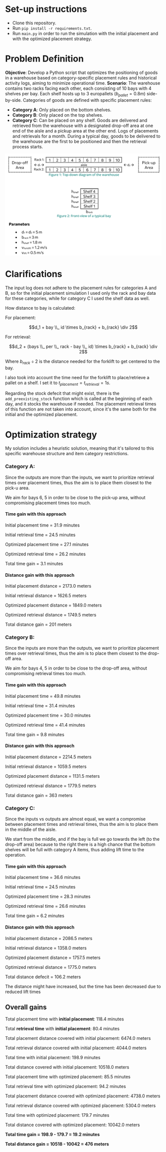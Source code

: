 # Set-up instructions

- Clone this repository.
- Run `pip install -r requirements.txt`.
- Run `main.py` in order to run the simulation with the initial placement and with the optimized placement strategy.

# Problem Definition

**Objective**: Develop a Python script that optimizes the positioning of goods in a warehouse based on category-specific placement rules and historical activity logs, aiming to minimize operational time.
**Scenario**: The warehouse contains two racks facing each other, each consisting of 10 bays with 4 shelves per bay. Each shelf hosts up to 3 europallets ($b_{pallet} = 0.8m$) side-by-side. Categories of goods are defined with specific placement rules:
- **Category A**: Only placed on the bottom shelves.
- **Category B**: Only placed on the top shelves.
- **Category C**: Can be placed on any shelf.
Goods are delivered and retrieved from the warehouse with a designated drop-off area at one end of the aisle and a pickup area at the other end. Logs of placements and retrievals for a month. During a typical day, goods to be delivered to the warehouse are the first to be positioned and then the retrieval process starts.


![warehouse-structure](./figs/warehouse-structure.png)

# Clarifications

The input log does not adhere to the placement rules for categories A and B, so for the initial placement simulation I used only the rack and bay data for these categories, while for category C I used the shelf data as well.

How distance to bay is calculated:

For placement:

$$d_1 + bay \\_ id \times b_{rack} + b_{rack} \div 2$$

For retrieval:

$$d_2 + (bays \\_ per \\_ rack -  bay \\_ id) \times b_{rack} + b_{rack} \div 2$$

Where $b_{rack} \div 2$ is the distance needed for the forklift to get centered to the bay.

I also took into account the time need for the forklift to place/retrieve a pallet on a shelf. I set it to $t_{placement} = t_{retrieval} = 1 s$.  

Regarding the stock defecit that might exist, there is  the `add_preexisting_stock` function which is called at the beginning of each day, and it stocks the warehouse if needed. The placement retrieval times of this function are not taken into account, since it's the same both for the initial and the optimized placement.


# Optimization strategy

My solution includes a heuristic solution, meaning that it's tailored to this specific warehouse structure and item category restrictions.

### Category A:

Since the outputs are more than the inputs, we want to prioritize retrieval times over placement times, thus the aim is to place them closest to the pick-u area.

We aim for bays 6, 5 in order to be close to the pick-up area, without compromising placement times too much.

#### Time gain with this approach

Initial placement time = 31.9 minutes

Initial retrieval time = 24.5 minutes

Optimized placement time = 27.1 minutes

Optimized retrieval time = 26.2 minutes

Total time gain = 3.1 minutes

#### Distance gain with this approach

Initial placement distance = 2173.0 meters

Initial retrieval distance = 1626.5 meters

Optimized placement distance = 1849.0 meters

Optimized retrieval distance = 1749.5 meters

Total distance gain = 201 meters


### Category B:
Since the inputs are more than the outputs, we want to prioritize placement times over retrieval times, thus the aim is to place them closest to the drop-off area.

We aim for bays 4, 5 in order to be close to the drop-off area, without compromising retrieval times too much.

#### Time gain with this approach

Initial placement time = 49.8 minutes

Initial retrieval time = 31.4 minutes

Optimized placement time = 30.0 minutes

Optimized retrieval time = 41.4 minutes

Total time gain = 9.8 minutes

#### Distance gain with this approach

Initial placement distance = 2214.5 meters

Initial retrieval distance = 1059.5 meters

Optimized placement distance = 1131.5 meters

Optimized retrieval distance = 1779.5 meters

Total distance gain = 363 meters

### Category C:
Since the inputs vs outputs are almost equal, we want a compromise between placement times and retrieval times, thus the aim is to place them in the middle of the aisle.

We start from the middle, and if the bay is full we go towards the left (to the drop-off area) because to the right there is a high chance that the bottom shelves will be full with category A items, thus adding lift time to the operation.

#### Time gain with this approach

Initial placement time = 36.6 minutes

Initial retrieval time = 24.5 minutes

Optimized placement time = 28.3 minutes

Optimized retrieval time = 26.6 minutes

Total time gain = 6.2 minutes

#### Distance gain with this approach

Initial placement distance = 2086.5 meters

Initial retrieval distance = 1358.0 meters

Optimized placement distance = 1757.5 meters

Optimized retrieval distance = 1775.0 meters

Total distance defecit = 106.2 meters

The distance might have increased, but the time has been decreased due to reduced lift times

## Overall gains

Total placement time with **initial placement**: 118.4 minutes

Total **retrieval time** with **initial placement**: 80.4 minutes

Total placement distance covered with initial placement: 6474.0 meters

Total retrieval distance covered with initial placement: 4044.0 meters

Total time with initial placement: 198.9 minutes

Total distance covered with initial placement: 10518.0 meters

Total placement time with optimized placement: 85.5 minutes

Total retrieval time with optimized placement: 94.2 minutes

Total placement distance covered with optimized placement: 4738.0 meters

Total retrieval distance covered with optimized placement: 5304.0 meters

Total time with optimized placement: 179.7 minutes

Total distance covered with optimized placement: 10042.0 meters

**Total time gain = 198.9 - 179.7 = 19.2 minutes**

**Total distance gain = 10518 - 10042 = 476 meters**
